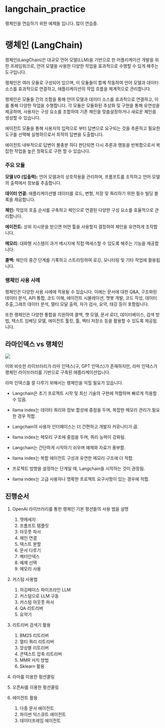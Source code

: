 # langchain_practice
랭체인을 연습하기 위한 예제들 입니다. 많이 연습중.

# 랭체인 (LangChain)

랭체인(LangChain)은 대규모 언어 모델(LLM)을 기반으로 한 어플리케이션 개발을 위한 프레임워크로, 언어 모델을 사용한 다양한 작업을 효과적으로 수행할 수 있게 해주는 도구입니다. 

랭체인은 여러 모듈로 구성되어 있으며, 이 모듈들이 함께 작동하여 언어 모델과 데이터 소스를 효과적으로 연결하고, 애플리케이션의 작업 흐름을 체계적으로 관리합니다. 

랭체인은 모듈들 간의 조합을 통해 언어 모델과 데이터 소스를 효과적으로 연결하고, 이를 통해 다양한 작업을 수행합니다. 각 모듈은 모듈화된 추상화 및 구현을 통해 유연성을 제공하며, 사용자는 구성 요소를 조합하여 기존 체인을 맞춤설정하거나 새로운 체인을 생성할 수 있습니다.

에이전트 모듈을 통해 사용자의 입력으로 부터 답변으로 요구되는 것을 추론하고 필요한 도구를 선택해 실행하므로서 최적의 답변을 도출합니다.

에이전트 내부적으로 답변이 불충분 하다 판단되면 다시 추론과 행동을 반복함으로서 복잡한 작업을 높은 정확도로 구현 할 수 있습니다. 

### 주요 모듈

**모델 I/O (입출력):** 언어 모델과의 상호작용을 관리하며, 프롬프트를 조작하고 언어 모델의 출력에서 정보를 추출합니다.

**데이터 연결:** 애플리케이션별 데이터를 로드, 변형, 저장 및 쿼리하기 위한 필수 빌딩 블록을 제공합니다.

**체인:** 작업의 호출 순서를 구축하고 체인으로 연결된 다양한 구성 요소를 효율적으로 관리합니다.

**에이전트:** 상위 지시문을 받으면 어떤 툴을 사용할지 결정하여 체인을 유연하게 조작합니다.

**메모리:** 대화형 시스템이 과거 메시지에 직접 액세스할 수 있도록 해주는 기능을 제공합니다.

**콜백:** 체인의 중간 단계를 기록하고 스트리밍하여 로깅, 모니터링 및 기타 작업에 활용됩니다.  

### 랭체인 사용 사례

랭체인은 다양한 사용 사례에 적용될 수 있습니다. 이에는 문서에 대한 Q&A, 구조화된 데이터 분석, API 통합, 코드 이해, 에이전트 시뮬레이션, 챗봇 개발, 코드 작성, 데이터 추출,그래프 데이터 분석, 멀티 모달 출력, 자가 검사, 요약, 태깅 등이 포함됩니다.

또한 랭체인은 다양한 통합을 지원하여 콜백, 챗 모델, 문서 로더, 데이터베이스, 검색 방법, 텍스트 임베딩 모델, 에이전트 툴킷, 툴, 벡터 저장소 등을 활용할 수 있도록 제공됩니다.



## 라마인덱스 vs 랭체인

![](https://img1.daumcdn.net/thumb/R1280x0/?scode=mtistory2&fname=https%3A%2F%2Fblog.kakaocdn.net%2Fdn%2FrdIRx%2Fbtszy3Jaw8y%2FjdbbN6j4jjRqZqK4C9EnJK%2Fimg.png)

이와 비슷한 라이브러리가 라마 인덱스(구, GPT 인덱스)가 존재하지만, 라마 인덱스가 랭체인 라이브러리를 기반으로 구축된 애플리케이션입니다.

라마 인덱스를 잘 다루기 위해서는 랭체인을 익힐 필요가 있습니다.

- Langchain은 초기 프로젝트 시작 및 최신 기술의 구현에 적합하며 빠르게 적용할 수 있음.
- llama index는 데이터 쿼리와 정보 합성에 중점을 두며, 복잡한 메모리 관리가 필요한 경우 적합.


- Langchain의 사용자 인터페이스는 더 간편하고 개발자 커뮤니티가 큼. 
- llama index는 메모리 구조에 중점을 두며, 쿼리 능력이 강화됨.


- Langchain는 간단하게 시작하기 쉬우며 예제와 자료가 풍부함.
- llama index는 복합 에이전트 구성과 유연한 메모리 구조에 더 적합.


- 프로젝트 방향을 설정하는 단계일 때, Langchain을 시작하는 것이 권장됨. 
- llama index는 고급 사용자나 명확한 프로젝트 요구사항이 있는 경우에 적합.

## 진행순서

1. OpenAI 라이브러리를 통한 랭체인 기본 펑션들의 사용 법을 설명
   1. 챗메세지
   2. 프롬프트 탬플릿
   3. 아웃풋 파서
   4. 체인 연결
   5. 텍스트 분할
   6. 문서 다루기
   7. 벡터인덱스
   8. 예제 선택
   9. 메모리 사용
   

2. 커스텀 사용법
   1. 허깅페이스 파이프라인 LLM
   2. 커스텀으로 LLM 구동
   3. 커스텀 아웃풋 파서
   4. QA 리트리버
   5. 요약기

3. 리트리버 검색기 활용
   1. BM25 리트리버
   2. 멀티 쿼리 리트리버
   3. 앙상블 리트리버
   4. 콘텍스트 압축 리트리버
   5. MMR 서치 방법
   6. Sklearn 활용

4. 라마를 이용한 펑션콜링
5. 오픈AI를 이용한 펑션콜링
4. 에이전트 활용
   1. 다중 문서 에이전트
   2. 파이썬 익스큐트 에이전트
   3. 데이터프레임 에이전트
